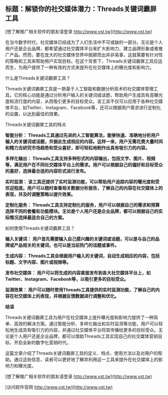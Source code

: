 ## **标题：解锁你的社交媒体潜力：Threads关键词霸屏工具**

[想了解推广相关软件的朋友请登录 http://www.vst.tw](http://www.vst.tw)

在当今数字时代，社交媒体已经成为了人们生活中不可或缺的一部分。无论是个人用户还是企业品牌，都希望通过社交媒体平台来扩大影响力、建立品牌形象或者推广产品。然而，要在庞大的社交媒体世界中脱颖而出并非易事，这就需要有针对性的策略和工具来帮助用户实现目标。在这个背景下，Threads关键词霸屏工具应运而生，为用户提供了一种有效的方式来提升在社交媒体上的曝光度和影响力。

什么是Threads关键词霸屏工具？

Threads关键词霸屏工具是一款基于人工智能和数据分析技术的社交媒体管理工具。它的核心功能是通过分析用户输入的关键词或话题，帮助用户生成具有高曝光度和流行度的内容，从而吸引更多的目标受众。该工具不仅可以应用于各种社交媒体平台，如Twitter、Instagram、Facebook等，还可以根据用户需求进行定制化的设置，以达到最佳的效果。

Threads关键词霸屏工具的特点

**智能分析： Threads工具通过先进的人工智能算法，能够快速、准确地分析用户输入的关键词或话题，并据此生成相应的内容。这样一来，用户无需花费大量时间和精力去研究市场趋势和受众喜好，即可轻松地制作出具有吸引力的内容。**

**多样化输出： Threads工具支持多种形式的内容输出，包括文字、图片、视频等，满足用户在不同社交媒体平台上的需求。用户可以根据自己的偏好和目标受众的喜好，选择最合适的内容形式进行发布。**

**实时监测： 该工具还提供了实时监测功能，可以帮助用户追踪内容的曝光度和受欢迎程度。用户可以随时查看相关数据分析报告，了解自己的内容在社交媒体上的表现，并及时调整策略以提升效果。**

**定制化服务： Threads工具支持定制化的服务，用户可以根据自己的需求和预算选择不同的套餐和功能模块。无论是个人用户还是企业品牌，都可以根据自己的实际情况选择最适合自己的方案。**

如何使用Threads关键词霸屏工具？

**输入关键词： 用户首先需要输入自己感兴趣的关键词或话题，可以是与自己的品牌或产品相关的关键词，也可以是当前热门的话题或事件。**

**生成内容： Threads工具会根据用户输入的关键词，自动生成相应的内容，包括标题、文字内容、图片或视频等。**

**发布社交媒体： 用户可以将生成的内容直接发布到各大社交媒体平台上，如Twitter、Instagram、Facebook等，以吸引更多的目标受众。**

**监测效果： 用户可以随时使用Threads工具提供的实时监测功能，了解自己的内容在社交媒体上的表现，并根据反馈数据进行调整和优化。**

**结语**

Threads关键词霸屏工具为用户在社交媒体上提升曝光度和影响力提供了一种简单、高效的解决方案。通过智能分析、多样化输出和实时监测等功能，用户可以轻松地生成具有吸引力的内容，并通过社交媒体平台将其传播给更多的目标受众。无论是个人用户还是企业品牌，都可以借助Threads工具实现自己的社交媒体营销目标，开启全新的数字化营销时代。

这篇文章介绍了Threads关键词霸屏工具的定义、特点、使用方法以及对用户的帮助。通过这些信息，读者可以更好地了解并利用这一工具来提升在社交媒体上的影响力和曝光度。

[想了解推广相关软件的朋友请登录 http://www.vst.tw](http://www.vst.tw)


[访问软件官网 http://www.vst.tw](http://www.vst.tw)
